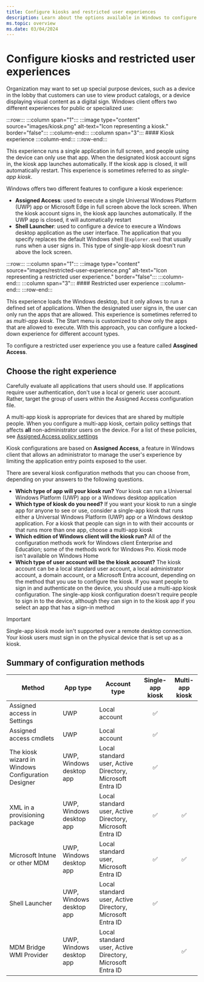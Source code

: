 ```yaml
---
title: Configure kiosks and restricted user experiences
description: Learn about the options available in Windows to configure kiosks and restricted user experiences.
ms.topic: overview
ms.date: 03/04/2024
---
```


# Configure kiosks and restricted user experiences

Organization may want to set up special purpose devices, such as a device in the lobby that customers can use to view product catalogs, or a device displaying visual content as a digital sign. Windows client offers two different experiences for public or specialized use:

:::row:::
    :::column span="1":::
    :::image type="content" source="images/kiosk.png" alt-text="Icon representing a kiosk." border="false":::
    :::column-end:::
    :::column span="3":::
    #### Kiosk experience
    :::column-end:::
:::row-end:::

This experience runs a single application in full screen, and people using the device can only use that app. When the designated kiosk account signs in, the kiosk app launches automatically. If the kiosk app is closed, it will automatically restart. This experience is sometimes referred to as *single-app kiosk*.

Windows offers two different features to configure a kiosk experience:

- **Assigned Access**: used to execute a single Universal Windows Platform (UWP) app or Microsoft Edge in full screen above the lock screen. When the kiosk account signs in, the kiosk app launches automatically. If the UWP app is closed, it will automatically restart
- **Shell Launcher**: used to configure a device to execure a Windows desktop application as the user interface. The application that you specify replaces the default Windows shell (`Explorer.exe`) that usually runs when a user signs in. This type of single-app kiosk doesn't run above the lock screen.

:::row:::
    :::column span="1":::
    :::image type="content" source="images/restricted-user-experience.png" alt-text="Icon representing a restricted user experience." border="false":::
    :::column-end:::
    :::column span="3":::
    #### Restricted user experience
    :::column-end:::
:::row-end:::

This experience loads the Windows desktop, but it only allows to run a defined set of applications. When the designated user signs in, the user can only run the apps that are allowed. This experience is sometimes referred to as *multi-app kiosk*. The Start menu is customized to show only the apps that are allowed to execute. With this approach, you can configure a locked-down experience for different account types.

To configure a restricted user experience you use a feature called **Assgined Access**.

## Choose the right experience

Carefully evaluate all applications that users should use. If applications require user authentication, don't use a local or generic
user account. Rather, target the group of users within the Assigned Access configuration file.

A multi-app kiosk is appropriate for devices that are shared by multiple people. When you configure a multi-app kiosk, certain policy settings that affects **all** non-administrator users on the device. For a list of these policies, see [Assigned Access policy settings](policy-settings.md)

Kiosk configurations are based on **Assigned Access**, a feature in Windows client that allows an administrator to manage the user's experience by limiting the application entry points exposed to the user.

There are several kiosk configuration methods that you can choose from, depending on your answers to the following questions.

- **Which type of app will your kiosk run?**
  Your kiosk can run a Universal Windows Platform (UWP) app or a Windows desktop application
- **Which type of kiosk do you need?**
  If you want your kiosk to run a single app for anyone to see or use, consider a single-app kiosk that runs either a Universal Windows Platform (UWP) app or a Windows desktop application. For a kiosk that people can sign in to with their accounts or that runs more than one app, choose a multi-app kiosk
- **Which edition of Windows client will the kiosk run?**
  All of the configuration methods work for Windows client Enterprise and Education; some of the methods work for Windows Pro. Kiosk mode isn't available on Windows Home
- **Which type of user account will be the kiosk account?**
  The kiosk account can be a local standard user account, a local administrator account, a domain account, or a Microsoft Entra account, depending on the method that you use to configure the kiosk. If you want people to sign in and authenticate on the device, you should use a multi-app kiosk configuration. The single-app kiosk configuration doesn't require people to sign in to the device, although they can sign in to the kiosk app if you select an app that has a sign-in method

>[!IMPORTANT]
>Single-app kiosk mode isn't supported over a remote desktop connection. Your kiosk users must sign in on the physical device that is set up as a kiosk.

## Summary of configuration methods

| Method | App type | Account type | Single-app kiosk | Multi-app kiosk |
|--|--|--|:-:|:-:|
| Assigned access in Settings | UWP | Local account | ✅ |
| Assigned access cmdlets | UWP | Local account | ✅ |
| The kiosk wizard in Windows Configuration Designer | UWP, Windows desktop app | Local standard user, Active Directory, Microsoft Entra ID | ✅ |
| XML in a provisioning package | UWP, Windows desktop app | Local standard user, Active Directory, Microsoft Entra ID | ✅ | ✅ |
| Microsoft Intune or other MDM | UWP, Windows desktop app | Local standard user, Microsoft Entra ID | ✅ | ✅ |
| Shell Launcher| UWP, Windows desktop app | Local standard user, Active Directory, Microsoft Entra ID | ✅ |
| MDM Bridge WMI Provider | UWP, Windows desktop app | Local standard user, Active Directory, Microsoft Entra ID |  | ✅ |

